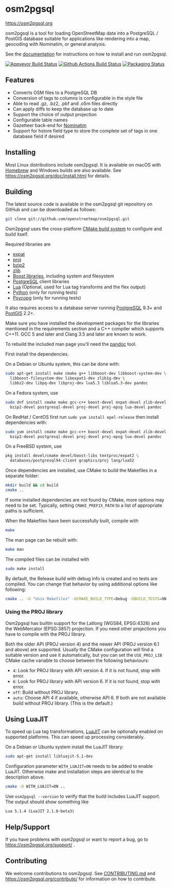 # osm2pgsql

https://osm2pgsql.org

osm2pgsql is a tool for loading OpenStreetMap data into a PostgreSQL / PostGIS
database suitable for applications like rendering into a map, geocoding with
Nominatim, or general analysis.

See the [documentation](https://osm2pgsql.org/doc/) for instructions on how
to install and run osm2pgsql.

[![Appveyor Build Status](https://ci.appveyor.com/api/projects/status/7abwls7hfmb83axj/branch/master?svg=true)](https://ci.appveyor.com/project/openstreetmap/osm2pgsql/branch/master)
[![Github Actions Build Status](https://github.com/openstreetmap/osm2pgsql/workflows/CI/badge.svg?branch=master)](https://github.com/openstreetmap/osm2pgsql/actions)
[![Packaging Status](https://repology.org/badge/tiny-repos/osm2pgsql.svg)](https://repology.org/project/osm2pgsql/versions)

## Features

* Converts OSM files to a PostgreSQL DB
* Conversion of tags to columns is configurable in the style file
* Able to read .gz, .bz2, .pbf and .o5m files directly
* Can apply diffs to keep the database up to date
* Support the choice of output projection
* Configurable table names
* Gazetteer back-end for [Nominatim](https://wiki.openstreetmap.org/wiki/Nominatim)
* Support for hstore field type to store the complete set of tags in one database
  field if desired

## Installing

Most Linux distributions include osm2pgsql. It is available on macOS with
[Homebrew](https://brew.sh/) and Windows builds are also available. See
https://osm2pgsql.org/doc/install.html for details.

## Building

The latest source code is available in the osm2pgsql git repository on GitHub
and can be downloaded as follows:

```sh
git clone git://github.com/openstreetmap/osm2pgsql.git
```

Osm2pgsql uses the cross-platform [CMake build system](https://cmake.org/)
to configure and build itself.

Required libraries are

* [expat](https://libexpat.github.io/)
* [proj](https://proj.org/)
* [bzip2](http://www.bzip.org/)
* [zlib](https://www.zlib.net/)
* [Boost libraries](https://www.boost.org/), including system and filesystem
* [PostgreSQL](https://www.postgresql.org/) client libraries
* [Lua](https://www.lua.org/) (Optional, used for Lua tag transforms
  and the flex output)
* [Python](https://python.org/) (only for running tests)
* [Psycopg](http://initd.org/psycopg/) (only for running tests)

It also requires access to a database server running
[PostgreSQL](https://www.postgresql.org/) 9.3+ and
[PostGIS](http://www.postgis.net/) 2.2+.

Make sure you have installed the development packages for the libraries
mentioned in the requirements section and a C++ compiler which supports C++11.
GCC 5 and later and Clang 3.5 and later are known to work.

To rebuild the included man page you'll need the [pandoc](https://pandoc.org/)
tool.

First install the dependencies.

On a Debian or Ubuntu system, this can be done with:

```sh
sudo apt-get install make cmake g++ libboost-dev libboost-system-dev \
  libboost-filesystem-dev libexpat1-dev zlib1g-dev \
  libbz2-dev libpq-dev libproj-dev lua5.3 liblua5.3-dev pandoc
```

On a Fedora system, use

```sh
sudo dnf install cmake make gcc-c++ boost-devel expat-devel zlib-devel \
  bzip2-devel postgresql-devel proj-devel proj-epsg lua-devel pandoc
```

On RedHat / CentOS first run `sudo yum install epel-release` then install
dependencies with:

```sh
sudo yum install cmake make gcc-c++ boost-devel expat-devel zlib-devel \
  bzip2-devel postgresql-devel proj-devel proj-epsg lua-devel pandoc
```

On a FreeBSD system, use

```sh
pkg install devel/cmake devel/boost-libs textproc/expat2 \
  databases/postgresql94-client graphics/proj lang/lua52
```

Once dependencies are installed, use CMake to build the Makefiles in a separate
folder:

```sh
mkdir build && cd build
cmake ..
```

If some installed dependencies are not found by CMake, more options may need
to be set. Typically, setting `CMAKE_PREFIX_PATH` to a list of appropriate
paths is sufficient.

When the Makefiles have been successfully built, compile with

```sh
make
```

The man page can be rebuilt with:

```sh
make man
```

The compiled files can be installed with

```sh
sudo make install
```

By default, the Release build with debug info is created and no tests are
compiled. You can change that behavior by using additional options like
following:

```sh
cmake .. -G "Unix Makefiles" -DCMAKE_BUILD_TYPE=Debug -DBUILD_TESTS=ON
```

### Using the PROJ library

Osm2pgsql has builtin support for the Latlong (WGS84, EPSG:4326) and the
WebMercator (EPSG:3857) projection. If you need other projections you have to
compile with the PROJ library.

Both the older API (PROJ version 4) and the newer API (PROJ version 6.1 and
above) are supported. Usually the CMake configuration will find a suitable
version and use it automatically, but you can set the `USE_PROJ_LIB` CMake
cache variable to choose between the following behaviours:

* `4`: Look for PROJ library with API version 4. If it is not found, stop with
  error.
* `6`: Look for PROJ library with API version 6. If it is not found, stop with
  error.
* `off`: Build without PROJ library.
* `auto`: Choose API 4 if available, otherwise API 6. If both are not available
  build without PROJ library. (This is the default.)

## Using LuaJIT

To speed up Lua tag transformations, [LuaJIT](https://luajit.org/) can be
optionally enabled on supported platforms. This can speed up processing
considerably.

On a Debian or Ubuntu system install the LuaJIT library:

```sh
sudo apt-get install libluajit-5.1-dev
```

Configuration parameter `WITH_LUAJIT=ON` needs to be added to enable LuaJIT.
Otherwise make and installation steps are identical to the description above.

```sh
cmake -D WITH_LUAJIT=ON ..
```

Use `osm2pgsql --version` to verify that the build includes LuaJIT support.
The output should show something like

```
Lua 5.1.4 (LuaJIT 2.1.0-beta3)
```

## Help/Support

If you have problems with osm2pgsql or want to report a bug, go to
https://osm2pgsql.org/support/ .

## Contributing

We welcome contributions to osm2pgsql. See [CONTRIBUTING.md](CONTRIBUTING.md)
and https://osm2pgsql.org/contribute/ for information on how to contribute.

